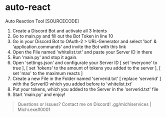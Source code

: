 # auto-react
Auto Reaction Tool [SOURCECODE]

1) Create a Discord Bot and activate all 3 Intents
2) Go to main.py and fill out the Bot Token in line 10
3) Go in your Discord Bot to OAuth-2 > URL-Generator and select 'bot' & 'application.commands' and invite the Bot with this link
4) Open the File named 'whitelist.txt' and paste your Server ID in there
5) Run 'main.py' and stop it again.
6) Open 'settings.json' and configurate your Server ID [ set 'everyone' to true ], [ set 'tokens' to the amount of tokens you added to the server ], [ set 'max' to the maximum reacts ]
7) Create a new File in the Folder named 'serverid.txt' [ replace 'serverid' ] with the ServerID which you added before to 'whitelist.txt'
8) Put your tokens, which you added to the Server in the 'serverid.txt' file
9) Start 'main.py' and enjoy!

> Questions or Issues?
 > Contact me on Discord!
   > .gg/michiservices | Michi.exe#0001
